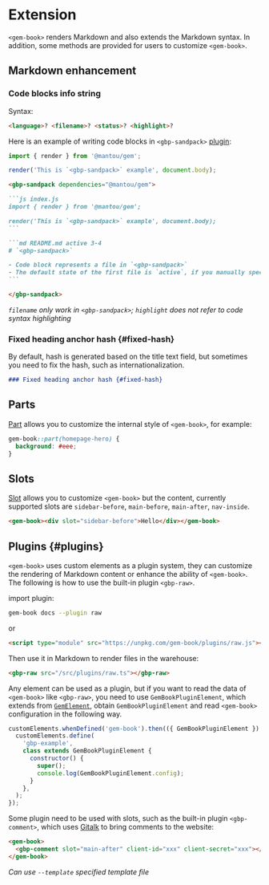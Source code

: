 # Extension

`<gem-book>` renders Markdown and also extends the Markdown syntax. In addition, some methods are provided for users to customize `<gem-book>`.

## Markdown enhancement

### Code blocks info string

Syntax:

```md
<language>? <filename>? <status>? <highlight>?
```

Here is an example of writing code blocks in `<gbp-sandpack>` [plugin](#plugins):

<gbp-sandpack dependencies="@mantou/gem">

```js index.js
import { render } from '@mantou/gem';

render('This is `<gbp-sandpack>` example', document.body);
```

````md README.md active 12-13
<gbp-sandpack dependencies="@mantou/gem">

```js index.js
import { render } from '@mantou/gem';

render('This is `<gbp-sandpack>` example', document.body);
```

```md README.md active 3-4
# `<gbp-sandpack>`

- Code block represents a file in `<gbp-sandpack>`
- The default state of the first file is `active`, if you manually specify the state, you must write the filename
```

</gbp-sandpack>
````

</gbp-sandpack>

_`filename` only work in `<gbp-sandpack>`; `highlight` does not refer to code syntax highlighting_

### Fixed heading anchor hash {#fixed-hash}

By default, hash is generated based on the title text field, but sometimes you need to fix the hash, such as internationalization.

```md
### Fixed heading anchor hash {#fixed-hash}
```

## Parts

[Part](https://developer.mozilla.org/en-US/docs/Web/HTML/Global_attributes/part) allows you to customize the internal style of `<gem-book>`, for example:

```css
gem-book::part(homepage-hero) {
  background: #eee;
}
```

## Slots

[Slot](https://developer.mozilla.org/en-US/docs/Web/HTML/Global_attributes/slot) allows you to customize `<gem-book>` but the content, currently supported slots are `sidebar-before`, `main-before`, `main-after`, `nav-inside`.

```html
<gem-book><div slot="sidebar-before">Hello</div></gem-book>
```

## Plugins {#plugins}

`<gem-book>` uses custom elements as a plugin system, they can customize the rendering of Markdown content or enhance the ability of `<gem-book>`. The following is how to use the built-in plugin `<gbp-raw>`.

import plugin:

```bash
gem-book docs --plugin raw
```

or

```html
<script type="module" src="https://unpkg.com/gem-book/plugins/raw.js"></script>
```

Then use it in Markdown to render files in the warehouse:

```md
<gbp-raw src="/src/plugins/raw.ts"></gbp-raw>
```

Any element can be used as a plugin, but if you want to read the data of `<gem-book>` like `<gbp-raw>`, you need to use `GemBookPluginElement`, which extends from [`GemElement`](https://gemjs.org/api/), obtain `GemBookPluginElement` and read `<gem-book>` configuration in the following way.

```js
customElements.whenDefined('gem-book').then(({ GemBookPluginElement }) => {
  customElements.define(
    'gbp-example',
    class extends GemBookPluginElement {
      constructor() {
        super();
        console.log(GemBookPluginElement.config);
      }
    },
  );
});
```

Some plugin need to be used with slots, such as the built-in plugin `<gbp-comment>`, which uses [Gitalk](https://github.com/gitalk/gitalk) to bring comments to the website:

```html
<gem-book>
  <gbp-comment slot="main-after" client-id="xxx" client-secret="xxx"></gbp-comment>
</gem-book>
```

_Can use `--template` specified template file_
